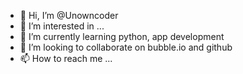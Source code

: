 - 👋 Hi, I’m @Unowncoder
- 👀 I’m interested in ...
- 🌱 I’m currently learning python, app development
- 💞️ I’m looking to collaborate on bubble.io and github
- 📫 How to reach me ...

<!---
Unowncoder/Unowncoder is a ✨ special ✨ repository because its `README.md` (this file) appears on your GitHub profile.
You can click the Preview link to take a look at your changes.
--->
